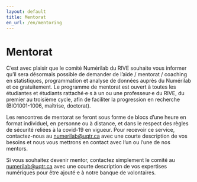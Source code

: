 ```yaml
---
layout: default
title: Mentorat
en_url: /en/mentoring
---
```

# Mentorat

C’est avec plaisir que le comité Numérilab du RIVE souhaite vous informer qu’il sera désormais possible de demander de l’aide / mentorat / coaching en statistiques, programmation et analyse de données auprès du Numérilab et ce gratuitement. Le programme de mentorat est ouvert à toutes les étudiantes et étudiants rattaché·e·s à un ou une professeur·e du RIVE, du premier au troisième cycle, afin de faciliter la progression en recherche (BIO1001-1006, maîtrise, doctorat).

Les rencontres de mentorat se feront sous forme de blocs d’une heure en format individuel, en personne ou à distance, et dans le respect des règles de sécurité reliées à la covid-19 en vigueur. Pour recevoir ce service, contactez-nous au [numerilab@uqtr.ca](mailto:numerilab@uqtr.ca) avec une courte description de vos besoins et nous vous mettrons en contact avec l’un ou l’une de nos mentors.

Si vous souhaitez devenir mentor, contactez simplement le comité au [numerilab@uqtr.ca](mailto:numerilab@uqtr.ca) avec une courte description de vos expertises numériques pour être ajouté·e à notre banque de volontaires.
